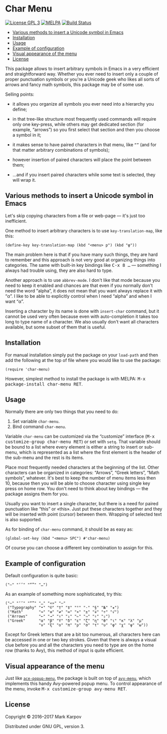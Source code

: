 # Char Menu

[![License GPL 3](https://img.shields.io/badge/license-GPL_3-green.svg)](http://www.gnu.org/licenses/gpl-3.0.txt)
[![MELPA](https://melpa.org/packages/char-menu-badge.svg)](https://melpa.org/#/char-menu)
[![Build Status](https://travis-ci.org/mrkkrp/char-menu.svg?branch=master)](https://travis-ci.org/mrkkrp/char-menu)

* [Various methods to insert a Unicode symbol in Emacs](#various-methods-to-insert-a-unicode-symbol-in-emacs)
* [Installation](#installation)
* [Usage](#usage)
* [Example of configuration](#example-of-configuration)
* [Visual appearance of the menu](#visual-appearance-of-the-menu)
* [License](#license)

This package allows to insert arbitrary symbols in Emacs in a very efficient
and straightforward way. Whether you ever need to insert only a couple of
proper punctuation symbols or you're a Unicode geek who likes all sorts of
arrows and fancy math symbols, this package may be of some use.

Selling points:

* it allows you organize all symbols you ever need into a hierarchy you
  define;

* in that tree-like structure most frequently used commands will require
  only one key-press, while others may get dedicated section (for example,
  “arrows”) so you first select that section and then you choose a symbol in
  it;

* it makes sense to have paired characters in that menu, like `“”` (and for
  that matter arbitrary combinations of symbols);

* however insertion of paired characters will place the point between them;

* …and if you insert paired characters while some text is selected, they
  will wrap it.

## Various methods to insert a Unicode symbol in Emacs

Let's skip copying characters from a file or web-page — it's just too
inefficient.

One method to insert arbitrary characters is to use `key-translation-map`,
like this:

```emacs-lisp
(define-key key-translation-map (kbd "<menu> p") (kbd "φ"))
```

The main problem here is that if you have many such things, they are hard to
remember and this approach is not very good at organizing things into
categories. The same with built-in key bindings like <kbd>C-x 8 …</kbd> —
something I always had trouble using, they are also hard to type.

Another approach is to use `abbrev-mode`. I don't like that mode because you
need to keep it enabled and chances are that even if you normally don't need
the word “alpha”, it does not mean that you want always replace it with “α”.
I like to be able to explicitly control when I need “alpha” and when I want
“α”.

Inserting a character by its name is done with `insert-char` command, but it
cannot be used very often because even with auto-completion it takes too
long to type name of a character. We also usually don't want all characters
available, but some subset of them that is useful.

## Installation

For manual installation simply put the package on your `load-path` and then
add the following at the top of file where you would like to use the
package:

```emacs-lisp
(require 'char-menu)
```

However, simplest method to install the package is with MELPA: <kbd>M-x
package-install char-menu RET</kbd>.

## Usage

Normally there are only two things that you need to do:

1. Set variable `char-menu`.
2. Bind command `char-menu`.

Variable `char-menu` can be customized via the “customize” interface
(<kbd>M-x customize-group char-menu RET</kbd>) or set with `setq`. That
variable should be bound to a list where every element is either a string to
insert or sub-menu, which is represented as a list where the first element
is the header of the sub-menu and the rest is its items.

Place most frequently needed characters at the beginning of the list. Other
characters can be organized in categories: “Arrows”, “Greek letters”, “Math
symbols”, whatever. It's best to keep the number of menu items less then 10,
because then you will be able to choose character using single key press on
home row. You don't need to think about key bindings — the package assigns
them for you.

Usually you want to insert a single character, but there is a need for
paired punctuation like “this” or «this». Just put these characters together
and they will be inserted with point (cursor) between them. Wrapping of
selected text is also supported.

As for binding of `char-menu` command, it should be as easy as:

```emacs-lisp
(global-set-key (kbd "<menu> SPC") #'char-menu)
```

Of course you can choose a different key combination to assign for this.

## Example of configuration

Default configuration is quite basic:

```emacs-lisp
("—" "‘’" "“”" "…")
```

As an example of something more sophisticated, try this:

```emacs-lisp
("—" "‘’" "“”" "…" "«»" "–"
 ("Typography" "•" "©" "†" "‡" "°" "·" "§" "№" "★")
 ("Math"       "≈" "≡" "≠" "∞" "×" "±" "∓" "÷" "√")
 ("Arrows"     "←" "→" "↑" "↓" "⇐" "⇒" "⇑" "⇓")
 ("Greek"      "α" "β" "Y" "δ" "ε" "ζ" "η" "θ" "ι" "κ" "λ" "μ"
               "ν" "ξ" "ο" "π" "ρ" "σ" "τ" "υ" "φ" "χ" "ψ" "ω"))
```

Except for Greek letters that are a bit too numerous, all characters here
can be accessed in one or two key strokes. Given that there is always a
visual clue before you and all the characters you need to type are on the
home row (thanks to Avy), this method of input is quite efficient.

## Visual appearance of the menu

Just like [`ace-popup-menu`](https://github.com/mrkkrp/ace-popup-menu), the
package is built on top of [`avy-menu`](https://github.com/mrkkrp/avy-menu),
which implements this handy Avy-powered popup menu. To control appearance of
the menu, invoke <kbd>M-x customize-group avy-menu RET</kbd>.

## License

Copyright © 2016–2017 Mark Karpov

Distributed under GNU GPL, version 3.
